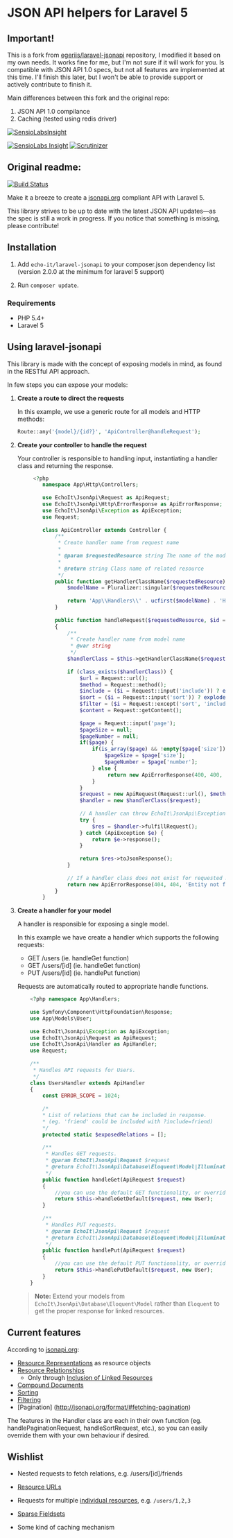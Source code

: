 JSON API helpers for Laravel 5
=====

Important!
-----
This is a fork from [egeriis/laravel-jsonapi](https://github.com/egeriis/laravel-jsonapi) repository, I modified it based on my own needs. It works fine for me, but I'm not sure if it will work for you. Is compatible with JSON API 1.0 specs, but not all features are implemented at this time. I'll finish this later, but I won't be able to provide support or actively contribute to finish it. 

Main differences between this fork and the original repo:

1. JSON API 1.0 compilance
2. Caching (tested using redis driver)

[![SensioLabsInsight](https://insight.sensiolabs.com/projects/5dda483a-4b79-46b1-81c8-37ac37dcf6b2/big.png)](https://insight.sensiolabs.com/projects/5dda483a-4b79-46b1-81c8-37ac37dcf6b2)

[![SensioLabs Insight](https://img.shields.io/sensiolabs/i/5dda483a-4b79-46b1-81c8-37ac37dcf6b2.svg)]()
[![Scrutinizer](https://img.shields.io/scrutinizer/g/IAmJulianAcosta/laravel-jsonapi/develop.svg)]()

Original readme:
-----

[![Build Status](https://travis-ci.org/echo-it/laravel-jsonapi.svg)](https://travis-ci.org/echo-it/laravel-jsonapi)

Make it a breeze to create a [jsonapi.org](http://jsonapi.org/) compliant API with Laravel 5.

This library strives to be up to date with the latest JSON API updates—as the spec is still a work in progress. If you notice that something is missing, please contribute!

Installation
-----

1. Add `echo-it/laravel-jsonapi` to your composer.json dependency list (version 2.0.0 at the minimum for laravel 5 support)

2. Run `composer update`.

### Requirements

* PHP 5.4+
* Laravel 5


Using laravel-jsonapi
-----

This library is made with the concept of exposing models in mind, as found in the RESTful API approach.

In few steps you can expose your models:

1. **Create a route to direct the requests**

    In this example, we use a generic route for all models and HTTP methods:

    ```php
    Route::any('{model}/{id?}', 'ApiController@handleRequest');
    ```

2. **Create your controller to handle the request**

    Your controller is responsible to handling input, instantiating a handler class and returning the response.

    ```php
		 <?php 
			namespace App\Http\Controllers;
		
			use EchoIt\JsonApi\Request as ApiRequest;
			use EchoIt\JsonApi\Http\ErrorResponse as ApiErrorResponse;
			use EchoIt\JsonApi\Exception as ApiException;
			use Request;
		
			class ApiController extends Controller {
			    /**
			     * Create handler name from request name
			     *
			     * @param $requestedResource string The name of the model (in plural)
			     *
			     * @return string Class name of related resource
			     */
			    public function getHandlerClassName($requestedResource) {
			        $modelName = Pluralizer::singular($requestedResource);
			  
			        return 'App\\Handlers\\' . ucfirst($modelName) . 'Handler';
			    }
			    
			    public function handleRequest($requestedResource, $id = null)
			    {
			        /**
			         * Create handler name from model name
			         * @var string
			         */
			        $handlerClass = $this->getHandlerClassName($requestedResource);
			
			        if (class_exists($handlerClass)) {
						$url = Request::url();
			            $method = Request::method();
			            $include = ($i = Request::input('include')) ? explode(',', $i) : $i;
						$sort = ($i = Request::input('sort')) ? explode(',', $i) : $i;
						$filter = ($i = Request::except('sort', 'include', 'page')) ? $i : [];
						$content = Request::getContent();
						
						$page = Request::input('page');
						$pageSize = null;
						$pageNumber = null;
						if($page) {
							if(is_array($page) && !empty($page['size']) && !empty($page['number'])) {
								$pageSize = $page['size'];
								$pageNumber = $page['number'];
							} else {
								 return new ApiErrorResponse(400, 400, 'Expected page[size] and page[number]');
							}
						}
			            $request = new ApiRequest(Request::url(), $method, $id, $content, $include, $sort, $filter, $pageNumber, $pageSize);
			            $handler = new $handlerClass($request);
			
			            // A handler can throw EchoIt\JsonApi\Exception which must be gracefully handled to give proper response
			            try {
			                $res = $handler->fulfillRequest();
			            } catch (ApiException $e) {
			                return $e->response();
			            }
						
			            return $res->toJsonResponse();
			        }
			
			        // If a handler class does not exist for requested model, it is not considered to be exposed in the API
			        return new ApiErrorResponse(404, 404, 'Entity not found');
			    }
			}
    ```

3. **Create a handler for your model**

    A handler is responsible for exposing a single model.

    In this example we have create a handler which supports the following requests:

    * GET /users (ie. handleGet function)
    * GET /users/[id] (ie. handleGet function)
    * PUT /users/[id] (ie. handlePut function)
    
    Requests are automatically routed to appropriate handle functions.

    ```php
		<?php namespace App\Handlers;
		
		use Symfony\Component\HttpFoundation\Response;
		use App\Models\User;
		
		use EchoIt\JsonApi\Exception as ApiException;
		use EchoIt\JsonApi\Request as ApiRequest;
		use EchoIt\JsonApi\Handler as ApiHandler;
		use Request;
		
		/**
		 * Handles API requests for Users.
		 */
		class UsersHandler extends ApiHandler
		{
			const ERROR_SCOPE = 1024;
			
			/*
			* List of relations that can be included in response.
			* (eg. 'friend' could be included with ?include=friend)
			*/
			protected static $exposedRelations = [];
			
			/**
			 * Handles GET requests. 
			 * @param EchoIt\JsonApi\Request $request
			 * @return EchoIt\JsonApi\Database\Eloquent\Model|Illuminate\Support\Collection|EchoIt\JsonApi\Http\Response|Illuminate\Pagination\LengthAwarePaginator
			 */
			public function handleGet(ApiRequest $request)
			{
				//you can use the default GET functionality, or override with your own 
				return $this->handleGetDefault($request, new User);
			}
			
			/**
			 * Handles PUT requests. 
			 * @param EchoIt\JsonApi\Request $request
			 * @return EchoIt\JsonApi\Database\Eloquent\Model|Illuminate\Support\Collection|EchoIt\JsonApi\Http\Response
			 */
			public function handlePut(ApiRequest $request)
			{
				//you can use the default PUT functionality, or override with your own
				return $this->handlePutDefault($request, new User);
			}
		}
    ```

    > **Note:** Extend your models from `EchoIt\JsonApi\Database\Eloquent\Model` rather than `Eloquent` to get the proper response for linked resources.

Current features
-----

According to [jsonapi.org](http://jsonapi.org):

* [Resource Representations](http://jsonapi.org/format/#document-structure-resource-representations) as resource objects
* [Resource Relationships](http://jsonapi.org/format/#document-structure-resource-relationships)
   * Only through [Inclusion of Linked Resources](http://jsonapi.org/format/#fetching-includes)
* [Compound Documents](http://jsonapi.org/format/#document-structure-compound-documents)
* [Sorting](http://jsonapi.org/format/#fetching-sorting)
* [Filtering](http://jsonapi.org/format/#fetching-filtering)
* [Pagination] (http://jsonapi.org/format/#fetching-pagination)

The features in the Handler class are each in their own function (eg. handlePaginationRequest, handleSortRequest, etc.), so you can easily override them with your own behaviour if desired. 
	

Wishlist
-----

* Nested requests to fetch relations, e.g. /users/[id]/friends
* [Resource URLs](http://jsonapi.org/format/#document-structure-resource-urls)
* Requests for multiple [individual resources](http://jsonapi.org/format/#urls-individual-resources), e.g. `/users/1,2,3`
* [Sparse Fieldsets](http://jsonapi.org/format/#fetching-sparse-fieldsets)

* Some kind of caching mechanism

